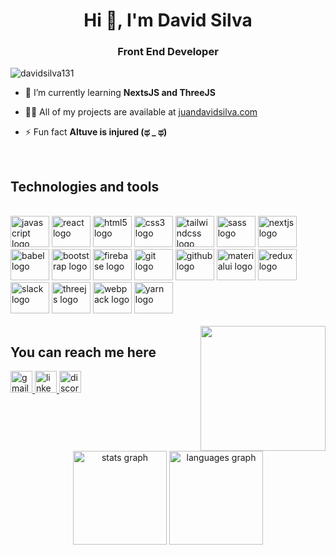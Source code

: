 <h1 align="center">Hi 👋, I'm David Silva</h1>
<h3 align="center">Front End Developer</h3>

<p align="left"> <img src="https://komarev.com/ghpvc/?username=davidsilva131&label=Profile%20views&color=0e75b6&style=flat" alt="davidsilva131" /> </p>

- 🌱 I’m currently learning **NextsJS and ThreeJS**

- 👨‍💻 All of my projects are available at [juandavidsilva.com](juandavidsilva.com)

- ⚡ Fun fact **Altuve is injured (ಥ _ ಥ)**

<br clear="both">

<h2 align="left">Technologies and tools</h2>
<br clear="both">

<div align="left">
  <img src="https://cdn.jsdelivr.net/gh/devicons/devicon/icons/javascript/javascript-original.svg" height="50" width="62" alt="javascript logo"  />
  <img src="https://cdn.jsdelivr.net/gh/devicons/devicon/icons/react/react-original.svg" height="50" width="62" alt="react logo"  />
  <img src="https://cdn.jsdelivr.net/gh/devicons/devicon/icons/html5/html5-original.svg" height="50" width="62" alt="html5 logo"  />
  <img src="https://cdn.jsdelivr.net/gh/devicons/devicon/icons/css3/css3-original.svg" height="50" width="62" alt="css3 logo"  />
  <img src="https://cdn.jsdelivr.net/gh/devicons/devicon/icons/tailwindcss/tailwindcss-original-wordmark.svg" height="50" width="62" alt="tailwindcss logo"  />
  <img src="https://cdn.jsdelivr.net/gh/devicons/devicon/icons/sass/sass-original.svg" height="50" width="62" alt="sass logo"  />
  <img src="https://cdn.jsdelivr.net/gh/devicons/devicon/icons/nextjs/nextjs-original.svg" height="50" width="62" alt="nextjs logo"  />
  <img src="https://cdn.jsdelivr.net/gh/devicons/devicon/icons/babel/babel-original.svg" height="50" width="62" alt="babel logo"  />
  <img src="https://cdn.jsdelivr.net/gh/devicons/devicon/icons/bootstrap/bootstrap-original.svg" height="50" width="62" alt="bootstrap logo"  />
  <img src="https://cdn.jsdelivr.net/gh/devicons/devicon/icons/firebase/firebase-plain.svg" height="50" width="62" alt="firebase logo"  />
  <img src="https://cdn.jsdelivr.net/gh/devicons/devicon/icons/git/git-original.svg" height="50" width="62" alt="git logo"  />
  <img src="https://cdn.jsdelivr.net/gh/devicons/devicon/icons/github/github-original.svg" height="50" width="62" alt="github logo"  />
  <img src="https://cdn.jsdelivr.net/gh/devicons/devicon/icons/materialui/materialui-original.svg" height="50" width="62" alt="materialui logo"  />
  <img src="https://cdn.jsdelivr.net/gh/devicons/devicon/icons/redux/redux-original.svg" height="50" width="62" alt="redux logo"  />
  <img src="https://cdn.jsdelivr.net/gh/devicons/devicon/icons/slack/slack-original.svg" height="50" width="62" alt="slack logo"  />
  <img src="https://cdn.jsdelivr.net/gh/devicons/devicon/icons/threejs/threejs-original.svg" height="50" width="62" alt="threejs logo"  />
  <img src="https://cdn.jsdelivr.net/gh/devicons/devicon/icons/webpack/webpack-original.svg" height="50" width="62" alt="webpack logo"  />
  <img src="https://cdn.jsdelivr.net/gh/devicons/devicon/icons/yarn/yarn-original.svg" height="50" width="62" alt="yarn logo"  />
</div>
<br clear="both">

<img align="right" height="200" src="https://media.giphy.com/media/LPTegANtUe1TvILxpi/giphy.gif"  />

<h2 align="left">You can reach me here</h2>
<div align="left">
  <a href="juansilvac131@gmail.com" target="_blank">
    <img src="https://img.shields.io/static/v1?message=Gmail&logo=gmail&label=&color=D14836&logoColor=white&labelColor=&style=for-the-badge" height="35" alt="gmail logo"  />
  </a>
  <a href="https://www.linkedin.com/in/juan-david-silva-contreras-aa3091251/" target="_blank">
    <img src="https://img.shields.io/static/v1?message=LinkedIn&logo=linkedin&label=&color=0077B5&logoColor=white&labelColor=&style=for-the-badge" height="35" alt="linkedin logo"  />
  </a>
  <a href="Silva#2382" target="_blank">
    <img src="https://img.shields.io/static/v1?message=Discord&logo=discord&label=&color=7289DA&logoColor=white&labelColor=&style=for-the-badge" height="35" alt="discord logo"  />
  </a>
</div>
<br clear="both">

<div align="center">
  <img src="https://github-readme-stats.vercel.app/api?username=davidsilva131&hide_title=false&hide_rank=false&show_icons=true&include_all_commits=true&count_private=true&disable_animations=false&theme=tokyonight&locale=en&hide_border=false" height="150" alt="stats graph"  />
  <img src="https://github-readme-stats.vercel.app/api/top-langs?username=davidsilva131&locale=en&hide_title=false&layout=compact&card_width=320&langs_count=4&theme=dracula&hide_border=false" height="150" alt="languages graph"  />
</div>

